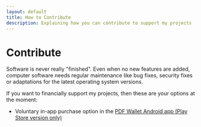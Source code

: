 ```yaml
---
layout: default
title: How to Contribute
description: Explaining how you can contribute to support my projects
---
```

# Contribute
Software is never really "finished". Even when no new features are added, computer software needs regular maintenance like bug fixes, security fixes or adaptations for the latest operating system versions. 
 
If you want to financially support my projects, then these are your options at the moment:
* Voluntary in-app purchase option in the [PDF Wallet Android app (Play Store version only)](https://play.google.com/store/apps/details?id=com.michaeltroger.gruenerpass)
